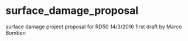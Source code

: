 # surface_damage_proposal
surface damage project proposal for RD50
14/3/2016 first draft by Marco Bomben
